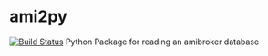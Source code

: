 # ami2py
[![Build Status](https://travis-ci.org/F2011B/ami2py.svg?branch=master)](https://travis-ci.org/F2011B/ami2py)
Python Package for reading an amibroker database
